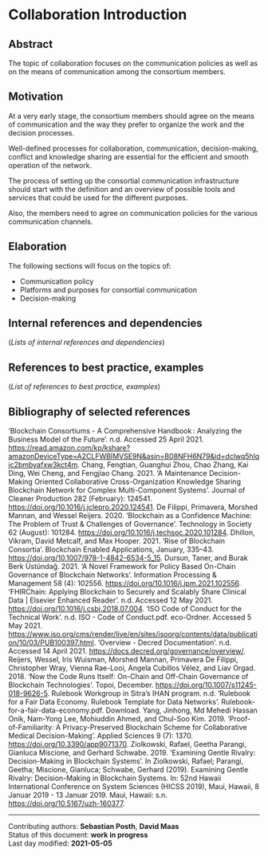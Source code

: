 # Collaboration Introduction

## Abstract

The topic of collaboration focuses on the communication policies as well as on the means of communication among the consortium members.
    
## Motivation

At a very early stage, the consortium members should agree on the means of communication and the way they prefer to organize the work and the decision processes. 

Well-defined processes for collaboration, communication, decision-making, conflict and knowledge sharing are essential for the efficient and smooth operation of the network. 

The process of setting up the consortial communication infrastructure should start with the definition and an overview of possible tools and services that could be used for the different purposes. 

Also, the members need to agree on communication policies for the various communication channels.   
    
## Elaboration

The following sections will focus on the topics of:

- Communication policy
- Platforms and purposes for consortial communication
- Decision-making
    
## Internal references and dependencies

(*Lists of internal references and dependencies*)  
    
## References to best practice, examples  

(*List of references to best practice, examples*)  
	
## Bibliography of selected references

‘Blockchain Consortiums - A Comprehensive Handbook : Analyzing the Business Model of the Future’. n.d. Accessed 25 April 2021. https://read.amazon.com/kp/kshare?amazonDeviceType=A2CLFWBIMVSE9N&asin=B08NFH6N79&id=dclwq5hlqjc2bmbyafxw3kct4m.
Chang, Fengtian, Guanghui Zhou, Chao Zhang, Kai Ding, Wei Cheng, and Fengjiao Chang. 2021. ‘A Maintenance Decision-Making Oriented Collaborative Cross-Organization Knowledge Sharing Blockchain Network for Complex Multi-Component Systems’. Journal of Cleaner Production 282 (February): 124541. https://doi.org/10.1016/j.jclepro.2020.124541.
De Filippi, Primavera, Morshed Mannan, and Wessel Reijers. 2020. ‘Blockchain as a Confidence Machine: The Problem of Trust & Challenges of Governance’. Technology in Society 62 (August): 101284. https://doi.org/10.1016/j.techsoc.2020.101284.
Dhillon, Vikram, David Metcalf, and Max Hooper. 2021. ‘Rise of Blockchain Consortia’. Blockchain Enabled Applications, January, 335–43. https://doi.org/10.1007/978-1-4842-6534-5_15.
Dursun, Taner, and Burak Berk Üstündağ. 2021. ‘A Novel Framework for Policy Based On-Chain Governance of Blockchain Networks’. Information Processing & Management 58 (4): 102556. https://doi.org/10.1016/j.ipm.2021.102556.
‘FHIRChain: Applying Blockchain to Securely and Scalably Share Clinical Data | Elsevier Enhanced Reader’. n.d. Accessed 12 May 2021. https://doi.org/10.1016/j.csbj.2018.07.004.
‘ISO Code of Conduct for the Technical Work’. n.d. ISO - Code of Conduct.pdf. eco-Ordner. Accessed 5 May 2021. https://www.iso.org/cms/render/live/en/sites/isoorg/contents/data/publication/10/03/PUB100397.html.
‘Overview - Decred Documentation’. n.d. Accessed 14 April 2021. https://docs.decred.org/governance/overview/.
Reijers, Wessel, Iris Wuisman, Morshed Mannan, Primavera De Filippi, Christopher Wray, Vienna Rae-Looi, Angela Cubillos Vélez, and Liav Orgad. 2018. ‘Now the Code Runs Itself: On-Chain and Off-Chain Governance of Blockchain Technologies’. Topoi, December. https://doi.org/10.1007/s11245-018-9626-5.
Rulebook Workgroup in Sitra’s IHAN program. n.d. ‘Rulebook for a Fair Data Economy. Rulebook Template for Data Networks’. Rulebook-for-a-fair-data-economy.pdf. Download.
Yang, Jinhong, Md Mehedi Hassan Onik, Nam-Yong Lee, Mohiuddin Ahmed, and Chul-Soo Kim. 2019. ‘Proof-of-Familiarity: A Privacy-Preserved Blockchain Scheme for Collaborative Medical Decision-Making’. Applied Sciences 9 (7): 1370. https://doi.org/10.3390/app9071370.
Ziolkowski, Rafael, Geetha Parangi, Gianluca Miscione, and Gerhard Schwabe. 2019. ‘Examining Gentle Rivalry: Decision-Making in Blockchain Systems’. In Ziolkowski, Rafael; Parangi, Geetha; Miscione, Gianluca; Schwabe, Gerhard  (2019). Examining Gentle Rivalry: Decision-Making in Blockchain Systems.  In: 52nd Hawaii International Conference on System Sciences (HICSS 2019), Maui, Hawaii, 8 Januar 2019 - 13 Januar 2019. Maui, Hawaii: s.n. https://doi.org/10.5167/uzh-160377.

  

________

Contributing authors: **Sebastian Posth**, **David Maas**    
Status of this document: **work in progress**  
Last day modified: **2021-05-05**